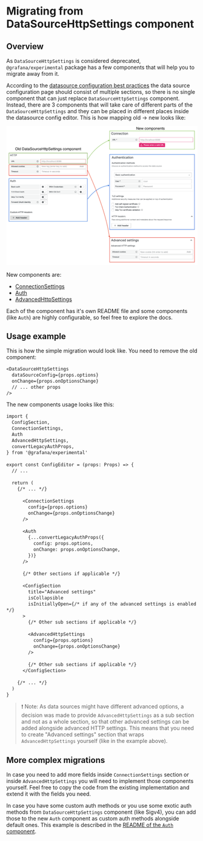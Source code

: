 # Migrating from DataSourceHttpSettings component

## Overview

As `DataSourceHttpSettings` is considered deprecated, `@grafana/experimental` package has a few components that will help you to migrate away from it.

According to the [datasource configuration best practices](https://docs.google.com/document/d/11XMaYHSMSra8AoN2-yVW-5QPbjEXgkAFbTIF6N84cGE/edit) the data source configuration page should consist of multiple sections, so there is no single component that can just replace `DataSourceHttpSettings` component. Instead, there are 3 components that will take care of different parts of the `DataSourceHttpSettings` and they can be placed in different places inside the datasource config editor. This is how mapping old -> new looks like:

![image](./docs-img/migrate-from-datasource-http-settings.png)

New components are:

- [ConnectionSettings](./Connection)
- [Auth](./Auth)
- [AdvancedHttpSettings](./AdvancedSettings)

Each of the component has it's own README file and some components (like `Auth`) are highly configurable, so feel free to explore the docs.

## Usage example

This is how the simple migration would look like. You need to remove the old component:

```tsx
<DataSourceHttpSettings
  dataSourceConfig={props.options}
  onChange={props.onOptionsChange}
  // ... other props
/>
```

The new components usage looks like this:

```tsx
import {
  ConfigSection,
  ConnectionSettings,
  Auth
  AdvancedHttpSettings,
  convertLegacyAuthProps,
} from '@grafana/experimental'

export const ConfigEditor = (props: Props) => {
  // ...

  return (
    {/* ... */}

      <ConnectionSettings
        config={props.options}
        onChange={props.onOptionsChange}
      />

      <Auth
        {...convertLegacyAuthProps({
          config: props.options,
          onChange: props.onOptionsChange,
        })}
      />

      {/* Other sections if applicable */}

      <ConfigSection
        title="Advanced settings"
        isCollapsible
        isInitiallyOpen={/* if any of the advanced settings is enabled */}
      >
        {/* Other sub sections if applicable */}

        <AdvancedHttpSettings
          config={props.options}
          onChange={props.onOptionsChange}
        />

        {/* Other sub sections if applicable */}
      </ConfigSection>

    {/* ... */}
  )
}
```

> ❗️ Note: As data sources might have different advanced options, a decision was made to provide `AdvancedHttpSettings` as a sub section and not as a whole section, so that other advanced settings can be added alongside advanced HTTP settings. This means that you need to create "Advanced settings" section that wraps `AdvancedHttpSettings` yourself (like in the example above).

## More complex migrations

In case you need to add more fields inside `ConnectionSettings` section or inside `AdvancedHttpSettings` you will need to implement those components yourself. Feel free to copy the code from the existing implementation and extend it with the fields you need.

In case you have some custom auth methods or you use some exotic auth methods from `DataSourceHttpSettings` component (like Sigv4), you can add those to the new `Auth` component as custom auth methods alongside default ones. This example is described in the [README of the `Auth` component](./Auth/README.md).
